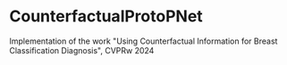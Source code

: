 # CounterfactualProtoPNet
Implementation of the work "Using Counterfactual Information for Breast Classification Diagnosis", CVPRw 2024
